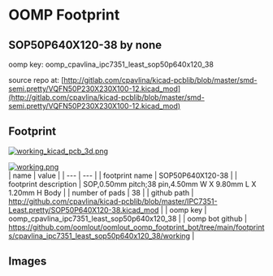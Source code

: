 # OOMP Footprint  
## SOP50P640X120-38  by none  
  
oomp key: oomp_cpavlina_ipc7351_least_sop50p640x120_38  
  
source repo at: [http://gitlab.com/cpavlina/kicad-pcblib/blob/master/smd-semi.pretty/VQFN50P230X230X100-12.kicad_mod](http://gitlab.com/cpavlina/kicad-pcblib/blob/master/smd-semi.pretty/VQFN50P230X230X100-12.kicad_mod)  
## Footprint  
  
[![working_kicad_pcb_3d.png](working_kicad_pcb_3d_600.png)](working_kicad_pcb_3d.png)  
  
[![working.png](working_600.png)](working.png)  
| name | value | 
| --- | --- | 
| footprint name | SOP50P640X120-38 | 
| footprint description | SOP,0.50mm pitch;38 pin,4.50mm W X 9.80mm L X 1.20mm H Body | 
| number of pads | 38 | 
| github path | http://github.com/cpavlina/kicad-pcblib/blob/master/IPC7351-Least.pretty/SOP50P640X120-38.kicad_mod | 
| oomp key | oomp_cpavlina_ipc7351_least_sop50p640x120_38 | 
| oomp bot github | https://github.com/oomlout/oomlout_oomp_footprint_bot/tree/main/footprints/cpavlina_ipc7351_least_sop50p640x120_38/working | 
## Images  
